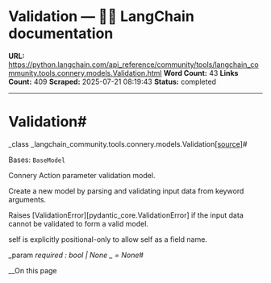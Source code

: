 # Validation — 🦜🔗 LangChain  documentation

**URL:** https://python.langchain.com/api_reference/community/tools/langchain_community.tools.connery.models.Validation.html
**Word Count:** 43
**Links Count:** 409
**Scraped:** 2025-07-21 08:19:43
**Status:** completed

---

# Validation\#

_class _langchain\_community.tools.connery.models.Validation[\[source\]](https://python.langchain.com/api_reference/_modules/langchain_community/tools/connery/models.html#Validation)\#     

Bases: `BaseModel`

Connery Action parameter validation model.

Create a new model by parsing and validating input data from keyword arguments.

Raises \[ValidationError\]\[pydantic\_core.ValidationError\] if the input data cannot be validated to form a valid model.

self is explicitly positional-only to allow self as a field name.

_param _required _: bool | None_ _ = None_\#     

__On this page